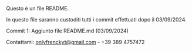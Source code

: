 Questo è un file README.

In questo file saranno custoditi tutti i commit effettuati dopo il 03/09/2024.


Commit 1: Aggiunto file README.md  (03/09/2024)

Contattami: onlyfrenckyt@gmail.com - +39 389 4757472